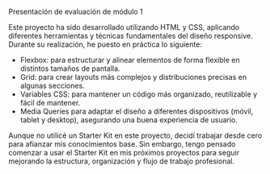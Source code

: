 Presentación de evaluación de módulo 1


Este proyecto ha sido desarrollado utilizando HTML y CSS, aplicando diferentes herramientas y técnicas fundamentales del diseño responsive. Durante su realización, he puesto en práctica lo siguiente:
- Flexbox: para estructurar y alinear elementos de forma flexible en distintos tamaños de pantalla.
- Grid: para crear layouts más complejos y distribuciones precisas en algunas secciones.
- Variables CSS: para mantener un código más organizado, reutilizable y fácil de mantener.
- Media Queries para adaptar el diseño a diferentes dispositivos (móvil, tablet y desktop), asegurando una buena experiencia de usuario.
  
Aunque no utilicé un Starter Kit en este proyecto, decidí trabajar desde cero para afianzar mis conocimientos base. Sin embargo, tengo pensado comenzar a usar el Starter Kit en mis próximos proyectos para seguir mejorando la estructura, organización y flujo de trabajo profesional.

